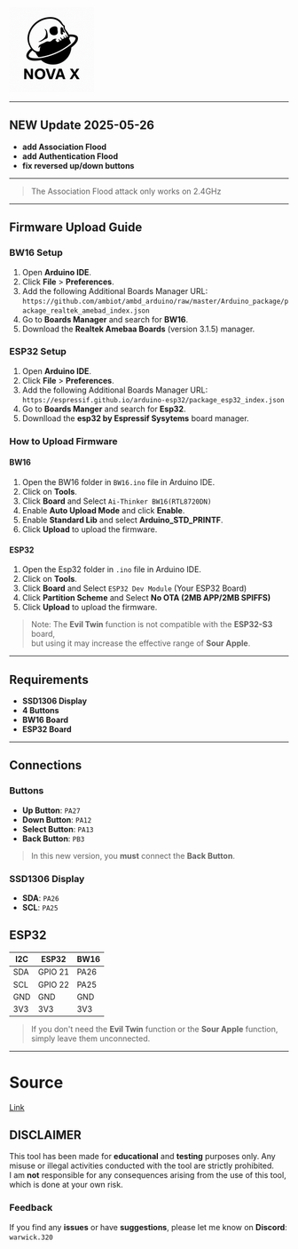 
![logo](img/Small.png)

---
## NEW Update 2025-05-26
- **add Association Flood**
- **add Authentication Flood**
- **fix reversed up/down buttons**
---
> The Association Flood attack only works on 2.4GHz
---
## Firmware Upload Guide

### BW16 Setup
1. Open **Arduino IDE**.
2. Click **File** > **Preferences**.
3. Add the following Additional Boards Manager URL:  
   `https://github.com/ambiot/ambd_arduino/raw/master/Arduino_package/package_realtek_amebad_index.json`
4. Go to **Boards Manager** and search for **BW16**.
5. Download the **Realtek Amebaa Boards** (version 3.1.5) manager.
### ESP32 Setup
1. Open **Arduino IDE**.
2. Click **File** > **Preferences**.
3. Add the following Additional Boards Manager URL:  
   `https://espressif.github.io/arduino-esp32/package_esp32_index.json`
4. Go to **Boards Manger** and search for **Esp32**.
5. Downlload the **esp32 by Espressif Sysytems** board manager.
### How to Upload Firmware
#### BW16
1. Open the BW16 folder in `BW16.ino` file in Arduino IDE.
2. Click on **Tools**.
3. Click **Board** and Select `Ai-Thinker BW16(RTL8720DN)`
4. Enable **Auto Upload Mode** and click **Enable**.
5. Enable **Standard Lib** and select **Arduino_STD_PRINTF**.
6. Click **Upload** to upload the firmware.
#### ESP32
1. Open the Esp32 folder in `.ino` file in Arduino IDE.
2. Click on **Tools**.
3. Click **Board** and Select `ESP32 Dev Module` (Your ESP32 Board)
4. Click **Partition Scheme** and Select **No OTA (2MB APP/2MB SPIFFS)**
5. Click **Upload** to upload the firmware.
> Note: The **Evil Twin** function is not compatible with the **ESP32-S3** board,  
> but using it may increase the effective range of **Sour Apple**.
---

## Requirements

- **SSD1306 Display**
- **4 Buttons**
- **BW16 Board**
- **ESP32 Board**
---

## Connections

### Buttons
- **Up Button**: `PA27`
- **Down Button**: `PA12`
- **Select Button**: `PA13`
- **Back Button**: `PB3`
> In this new version, you **must** connect the **Back Button**.

### SSD1306 Display
- **SDA**: `PA26`
- **SCL**: `PA25`
## ESP32
| I2C  | ESP32          | BW16      |
|------|----------------|-----------|
| SDA  | GPIO 21        | PA26      |
| SCL  | GPIO 22        | PA25      |
| GND  | GND            | GND       |
| 3V3  | 3V3            | 3V3       |
> If you don't need the **Evil Twin** function or the **Sour Apple** function,  
> simply leave them unconnected.
---
# Source
[Link](https://github.com/tesa-klebeband/RTL8720dn-Deauther)
## DISCLAIMER

This tool has been made for **educational** and **testing** purposes only. Any misuse or illegal activities conducted with the tool are strictly prohibited.  
I am **not** responsible for any consequences arising from the use of this tool, which is done at your own risk.

### Feedback
If you find any **issues** or have **suggestions**, please let me know on **Discord**: `warwick.320`
